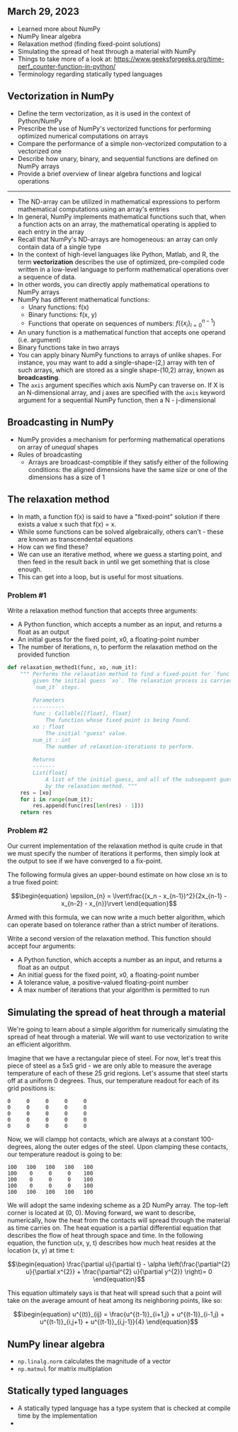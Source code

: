 ## March 29, 2023

* Learned more about NumPy
* NumPy linear algebra
* Relaxation method (finding fixed-point solutions)
* Simulating the spread of heat through a material with NumPy
* Things to take more of a look at: https://www.geeksforgeeks.org/time-perf_counter-function-in-python/
* Terminology regarding statically typed languages

## Vectorization in NumPy

* Define the term vectorization, as it is used in the context of Python/NumPy
* Prescribe the use of NumPy's vectorized functions for performing optimized numerical computations on arrays
* Compare the performance of a simple non-vectorized computation to a vectorized one
* Describe how unary, binary, and sequential functions are defined on NumPy arrays
* Provide a brief overview of linear algebra functions and logical operations

---

* The ND-array can be utilized in mathematical expressions to perform mathematical computations using an array's entries
* In general, NumPy implements mathematical functions such that, when a function acts on an array, the mathematical operating is applied to each entry in the array
* Recall that NumPy's ND-arrays are homogeneous: an array can only contain data of a single type
* In the context of high-level languages like Python, Matlab, and R, the term **vectorization** describes the use of optimized, pre-compiled code written in a low-level language to perform mathematical operations over a sequence of data.
* In other words, you can directly apply mathematical operations to NumPy arrays
* NumPy has different mathematical functions:
  * Unary functions: f(x)
  * Binary functions: f(x, y)
  * Functions that operate on sequences of numbers: $f(\{x_i\}_{i=0}^{n-1})$ 
* An unary function is a mathematical function that accepts one operand (i.e. argument)
* Binary functions take in two arrays
* You can apply binary NumPy functions to arrays of unlike shapes. For instance, you may want to add a single-shape-(2,) array with ten of such arrays, which are stored as a single shape-(10,2) array, known as **broadcasting**.
* The `axis` argument specifies which axis NumPy can traverse on. If X is an N-dimensional array, and j axes are specified with the `axis` keyword argument for a sequential NumPy function, then a N - j-dimensional 

## Broadcasting in NumPy

* NumPy provides a mechanism for performing mathematical operations on array of *unequal* shapes
* Rules of broadcasting
  * Arrays are broadcast-comptible if they satisfy either of the following conditions: the aligned dimensions have the same size or one of the dimensions has a size of 1 

## The relaxation method

* In math, a function f(x) is said to have a "fixed-point" solution if there exists a value x such that f(x) = x. 
* While some functions can be solved algebraically, others can't - these are known as transcendental equations
* How can we find these?
* We can use an iterative method, where we guess a starting point, and then feed in the result back in until we get something that is close enough.
* This can get into a loop, but is useful for most situations.

### Problem #1

Write a relaxation method function that accepts three arguments:

* A Python function, which accepts a number as an input, and returns a float as an output
* An initial guess for the fixed point, x0, a floating-point number
* The number of iterations, n, to perform the relaxation method on the provided function

```python
def relaxation_method1(func, xo, num_it):
    """ Performs the relaxation method to find a fixed-point for `func`,
        given the initial guess `xo`. The relaxation process is carried out for
        `num_it` steps.
        
        Parameters
        ----------
        func : Callable[[float], float]
            The function whose fixed point is being found.
        xo : float
            The initial "guess" value.
        num_it : int
            The number of relaxation-iterations to perform.
        
        Returns
        -------
        List[float]
            A list of the initial guess, and all of the subsequent guesses generated
            by the relaxation method. """
    res = [xo]
    for i in range(num_it):
        res.append(func(res[len(res) - 1]))
    return res
```

### Problem #2

Our current implementation of the relaxation method is quite crude in that we must specify the number of iterations it performs, then simply look at the output to see if we have converged to a fix-point.

The following formula gives an upper-bound estimate on how close xn is to a true fixed point:

```math
\begin{equation}
\epsilon_{n} = \lvert\frac{(x_n - x_{n-1})^2}{2x_{n-1} - x_{n-2} - x_{n}}\rvert
\end{equation}
```

Armed with this formula, we can now write a much better algorithm, which can operate based on tolerance rather than a strict number of iterations.

Write a second version of the relaxation method. This function should accept four arguments:

* A Python function, which accepts a number as an input, and returns a float as an output
* An initial guess for the fixed point, x0, a floating-point number
* A tolerance value, a positive-valued floating-point number
* A max number of iterations that your algorithm is permitted to run

## Simulating the spread of heat through a material

We're going to learn about a simple algorithm for numerically simulating the spread of heat through a material. We will want to use vectorization to write an efficient algorithm.

Imagine that we have a rectangular piece of steel. For now, let's treat this piece of steel as a 5x5 grid - we are only able to measure the average temperature of each of these 25 grid regions. Let's assume that steel starts off at a uniform 0 degrees. Thus, our temperature readout for each of its grid positions is:

```
0     0     0     0     0 
0     0     0     0     0 
0     0     0     0     0 
0     0     0     0     0 
0     0     0     0     0 
```

Now, we will clampp hot contacts, which are always at a constant 100-degrees, along the outer edges of the steel. Upon clamping these contacts, our temperature readout is going to be:

```
100   100   100   100   100
100    0     0     0    100
100    0     0     0    100
100    0     0     0    100
100   100   100   100   100
```

We will adopt the same indexing scheme as a 2D NumPy array. The top-left corner is located at (0, 0). Moving forward, we want to describe, numerically, how the heat from the contacts will spread through the material as time carries on. The heat equation is a partial differential equation that describes the flow of heat through space and time. In the following equation, the function u(x, y, t) describes how much heat resides at the location (x, y) at time t:

```math
\begin{equation}
\frac{\partial u}{\partial t} - \alpha \left(\frac{\partial^{2} u}{\partial x^{2}} + \frac{\partial^{2} u}{\partial y^{2}} \right)= 0
\end{equation}
```

This equation ultimately says is that heat will spread such that a point will take on the average amount of heat among its neighboring points, like so:

```math
\begin{equation}
u^{(t)}_{ij} = \frac{u^{(t-1)}_{i+1,j} + u^{(t-1)}_{i-1,j} + u^{(t-1)}_{i,j+1} + u^{(t-1)}_{i,j-1}}{4}
\end{equation}
```

## NumPy linear algebra

* `np.linalg.norm` calculates the magnitude of a vector
* `np.matmul` for matrix multiplation

## Statically typed languages

* A statically typed language has a type system that is checked at compile time by the implementation
* 
